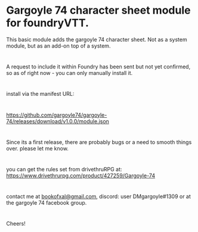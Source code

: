 # Gargoyle 74 character sheet module for foundryVTT.

This basic module adds the gargoyle 74 character sheet. Not as a system module, but as an add-on top of a system.
#
A request to include it within Foundry has been sent but not yet confirmed, so as of right now - you can only manually install it.
#
install via the manifest URL:
#
https://github.com/gargoyle74/gargoyle-74/releases/download/v1.0.0/module.json
#
Since its a first release, there are probably bugs or a need to smooth things over. please let me know.
#
you can get the rules set from drivethruRPG at:
https://www.drivethrurpg.com/product/427259/Gargoyle-74
#
contact me at bookofxal@gmail.com, discord: user DMgargoyle#1309 or at the gargoyle 74 facebook group.
#
Cheers!
